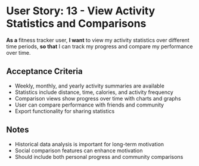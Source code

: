 # User Story: 13 - View Activity Statistics and Comparisons

**As a** fitness tracker user,
**I want** to view my activity statistics over different time periods,
**so that** I can track my progress and compare my performance over time.

## Acceptance Criteria

* Weekly, monthly, and yearly activity summaries are available
* Statistics include distance, time, calories, and activity frequency
* Comparison views show progress over time with charts and graphs
* User can compare performance with friends and community
* Export functionality for sharing statistics

## Notes

* Historical data analysis is important for long-term motivation
* Social comparison features can enhance motivation
* Should include both personal progress and community comparisons